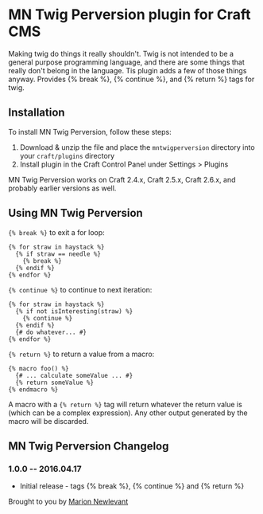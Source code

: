 # MN Twig Perversion plugin for Craft CMS

Making twig do things it really shouldn&#39;t. Twig is not intended to be a general purpose programming language, and there are some things that really don't belong in the language. Tis plugin adds a few of those things anyway. Provides {% break %}, {% continue %}, and {% return %} tags for twig.

## Installation

To install MN Twig Perversion, follow these steps:

1. Download & unzip the file and place the `mntwigperversion` directory into your `craft/plugins` directory
2. Install plugin in the Craft Control Panel under Settings > Plugins

MN Twig Perversion works on Craft 2.4.x, Craft 2.5.x, Craft 2.6.x, and probably earlier versions as well.

## Using MN Twig Perversion

`{% break %}` to exit a for loop:

    {% for straw in haystack %}
      {% if straw == needle %}
        {% break %}
      {% endif %}
    {% endfor %}

`{% continue %}` to continue to next iteration:

    {% for straw in haystack %}
      {% if not isInteresting(straw) %}
        {% continue %}
      {% endif %}
      {# do whatever... #}
    {% endfor %}

`{% return %}` to return a value from a macro:

    {% macro foo() %}
      {# ... calculate someValue ... #}
      {% return someValue %}
    {% endmacro %}

A macro with a `{% return %}` tag will return whatever the return value is (which can be a complex expression). Any other output generated by the macro will be discarded.

## MN Twig Perversion Changelog

### 1.0.0 -- 2016.04.17

* Initial release - tags {% break %}, {% continue %} and {% return %}

Brought to you by [Marion Newlevant](http://marion.newlevant.com)